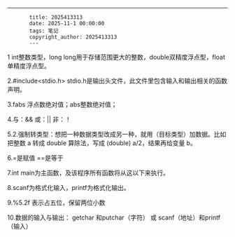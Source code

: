 ---
           title: 2025413313
           date: 2025-11-1 00:00:00
           tags: 笔记
           copyright_author: 2025413313
           ---
           

1 int整数类型，long long用于存储范围更大的整数，double双精度浮点型，float单精度浮点型。

2.#include<stdio.h>    stdio.h是输出头文件，此文件里包含输入和输出相关的函数声明。

3.fabs 浮点数绝对值；abs整数绝对值；

4.与：&&   或：||     非：！

5.2.强制转类型：想把一种数据类型改成另一种，就用（目标类型）加数据。比如把整数 a 转成 double 算除法，写成 (double) a/2，结果再给变量 b。

6.=是赋值   ==是等于

7.int main为主函数，及该程序所有函数将从这以下来执行。

8.scanf为格式化输入，printf为格式化输出。

9.%5.2f 表示占五位，保留两位小数   

10.数据的输入与输出： getchar 和putchar（字符）        或        scanf（地址）和printf（输入）

